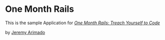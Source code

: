 # One Month Rails 

This is the sample Application for
[*One Month Rails: Treach Yourself to Code*](http://onemonthrails.com)

by [Jeremy Arimado](http://yeahnah.tv)